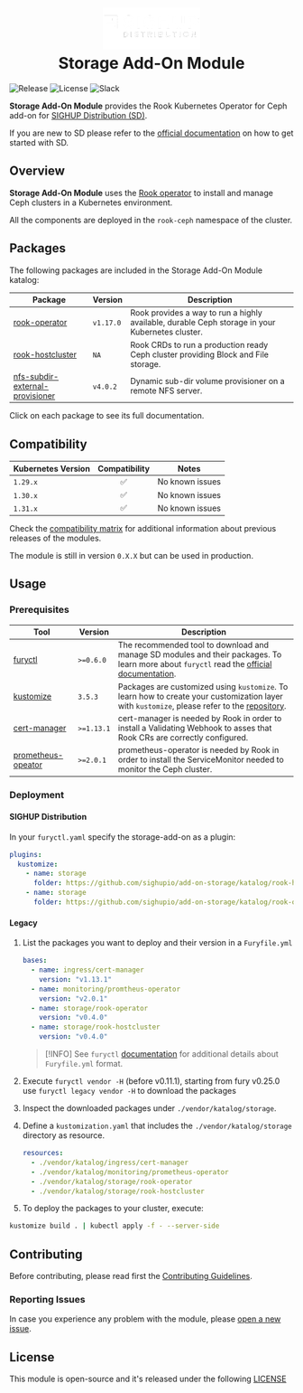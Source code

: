 <h1 align="center">
<picture>
  <source media="(prefers-color-scheme: dark)" srcset="https://raw.githubusercontent.com/sighupio/distribution/refs/heads/main/docs/assets/white-logo.png">
  <source media="(prefers-color-scheme: light)" srcset="https://raw.githubusercontent.com/sighupio/distribution/refs/heads/main/docs/assets/black-logo.png">
  <img alt="Shows a black logo in light color mode and a white one in dark color mode." src="https://raw.githubusercontent.com/sighupio/distribution/refs/heads/main/docs/assets/white-logo.png">
</picture><br/>
  Storage Add-On Module
</h1>

![Release](https://img.shields.io/badge/Latest%20Release-v0.4.0-blue)
![License](https://img.shields.io/github/license/sighupio/add-on-storage?label=License)
![Slack](https://img.shields.io/badge/slack-@kubernetes/fury-yellow.svg?logo=slack&label=Slack)

<!-- <SD-DOCS> -->

**Storage Add-On Module** provides the Rook Kubernetes Operator for Ceph add-on
for [SIGHUP Distribution (SD)][sd-repo].

If you are new to SD please refer to the [official documentation][sd-docs] on how
to get started with SD.

## Overview

**Storage Add-On Module** uses the [Rook operator][rook-page] to install and manage
Ceph clusters in a Kubernetes environment.

All the components are deployed in the `rook-ceph` namespace of the cluster.

## Packages

The following packages are included in the Storage Add-On Module katalog:

| Package                                                                    | Version   | Description                                                                                     |
| -------------------------------------------------------------------------- | --------- | ----------------------------------------------------------------------------------------------- |
| [rook-operator](katalog/rook-operator)                                     | `v1.17.0` | Rook provides a way to run a highly available, durable Ceph storage in your Kubernetes cluster. |
| [rook-hostcluster](katalog/rook-hostcluster)                               | `NA`      | Rook CRDs to run a production ready Ceph cluster providing Block and File storage.              |
| [nfs-subdir-external-provisioner](katalog/nfs-subdir-external-provisioner) | `v4.0.2`  | Dynamic sub-dir volume provisioner on a remote NFS server.                                      |

Click on each package to see its full documentation.

## Compatibility

| Kubernetes Version |   Compatibility    | Notes           |
| ------------------ | :----------------: | --------------- |
| `1.29.x`           | :white_check_mark: | No known issues |
| `1.30.x`           | :white_check_mark: | No known issues |
| `1.31.x`           | :white_check_mark: | No known issues |

Check the [compatibility matrix][compatibility-matrix] for additional information
about previous releases of the modules.

The module is still in version `0.X.X` but can be used in production.

## Usage

### Prerequisites

| Tool                                  | Version    | Description                                                                                                                                                    |
| ------------------------------------- | ---------- | -------------------------------------------------------------------------------------------------------------------------------------------------------------- |
| [furyctl][furyctl-repo]               | `>=0.6.0`  | The recommended tool to download and manage SD modules and their packages. To learn more about `furyctl` read the [official documentation][furyctl-repo].      |
| [kustomize][kustomize-repo]           | `3.5.3`    | Packages are customized using `kustomize`. To learn how to create your customization layer with `kustomize`, please refer to the [repository][kustomize-repo]. |
| [cert-manager][fury-ingress]          | `>=1.13.1` | cert-manager is needed by Rook in order to install a Validating Webhook to asses that Rook CRs are correctly configured.                                       |
| [prometheus-opeator][fury-monitoring] | `>=2.0.1`  | prometheus-operator is needed by Rook in order to install the ServiceMonitor needed to monitor the Ceph cluster.                                               |

### Deployment

#### SIGHUP Distribution

In your `furyctl.yaml` specify the storage-add-on as a plugin:

```yaml
plugins:
  kustomize:
    - name: storage
      folder: https://github.com/sighupio/add-on-storage/katalog/rook-hostcluster?ref=v0.4.0
    - name: storage
      folder: https://github.com/sighupio/add-on-storage/katalog/rook-operator?ref=v0.4.0
```

#### Legacy

1. List the packages you want to deploy and their version in a `Furyfile.yml`

   ```yaml
   bases:
     - name: ingress/cert-manager
       version: "v1.13.1"
     - name: monitoring/promtheus-operator
       version: "v2.0.1"
     - name: storage/rook-operator
       version: "v0.4.0"
     - name: storage/rook-hostcluster
       version: "v0.4.0"
   ```

   > [!INFO]
   > See `furyctl` [documentation][furyctl-repo] for additional details about `Furyfile.yml`
   > format.

2. Execute `furyctl vendor -H` (before v0.11.1), starting from fury v0.25.0 use
   `furyctl legacy vendor -H` to download the packages
3. Inspect the downloaded packages under `./vendor/katalog/storage`.
4. Define a `kustomization.yaml` that includes the `./vendor/katalog/storage` directory
   as resource.

   ```yaml
   resources:
     - ./vendor/katalog/ingress/cert-manager
     - ./vendor/katalog/monitoring/prometheus-operator
     - ./vendor/katalog/storage/rook-operator
     - ./vendor/katalog/storage/rook-hostcluster
   ```

5. To deploy the packages to your cluster, execute:

```bash
kustomize build . | kubectl apply -f - --server-side
```

<!-- Links -->

[rook-page]: https://rook.io
[sd-repo]: https://github.com/sighupio/distribution
[furyctl-repo]: https://github.com/sighupio/furyctl
[kustomize-repo]: https://github.com/kubernetes-sigs/kustomize
[sd-docs]: https://docs.kubernetesfury.com/docs/distribution/
[compatibility-matrix]: https://github.com/sighupio/fury-kubernetes-storage/blob/main/docs/COMPATIBILITY_MATRIX.md
[fury-ingress]: https://github.com/sighupio/fury-kubernetes-ingress/tree/main/katalog/cert-manager
[fury-monitoring]: https://github.com/sighupio/fury-kubernetes-monitoring/tree/main/katalog/prometheus-operator

<!-- </SD-DOCS> -->

<!-- <FOOTER> -->

## Contributing

Before contributing, please read first the [Contributing Guidelines](https://docs.kubernetesfury.com/docs/contribute/).

### Reporting Issues

In case you experience any problem with the module, please [open a new issue](https://github.com/sighupio/fury-kubernetes-storage/issues/new/choose).

## License

This module is open-source and it's released under the following [LICENSE](LICENSE)

<!-- </FOOTER> -->
